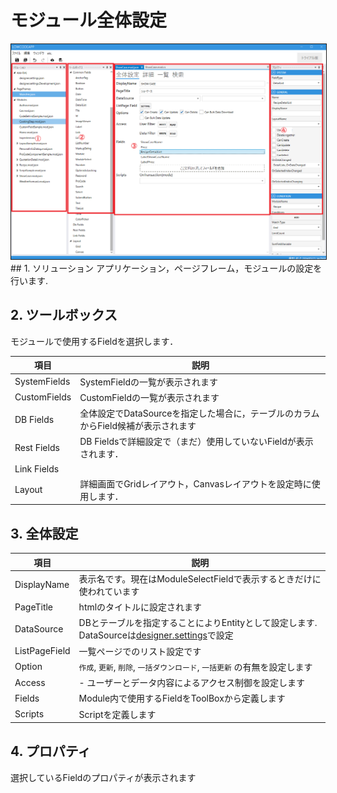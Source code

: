 # モジュール全体設定

<img src="./images/module/モジュール全体.png" alt="モジュール全体" title="モジュール全体" style="border: 1px solid;">
## 1. ソリューション
アプリケーション，ページフレーム，モジュールの設定を行います.

## 2. ツールボックス
モジュールで使用するFieldを選択します．

| 項目           | 説明                                               |
|--------------|--------------------------------------------------|
| SystemFields | SystemFieldの一覧が表示されます                            |
| CustomFields | CustomFieldの一覧が表示されます                            |
| DB Fields    | 全体設定でDataSourceを指定した場合に，テーブルのカラムからField候補が表示されます |
| Rest Fields  | DB Fieldsで詳細設定で（まだ）使用していないFieldが表示されます．          |
| Link Fields  |                                                  |
| Layout       | 詳細画面でGridレイアウト，Canvasレイアウトを設定時に使用します．            |

## 3. 全体設定
| 項目            | 説明                                                                                           |
|---------------|----------------------------------------------------------------------------------------------|
| DisplayName   | 表示名です。現在はModuleSelectFieldで表示するときだけに使われています                                                  |
| PageTitle     | htmlのタイトルに設定されます                                                                             |
| DataSource    | DBとテーブルを指定することによりEntityとして設定します.<br/>DataSourceは[designer.settings](designer_settings.md)で設定 |
| ListPageField | 一覧ページでのリスト設定です                                                                               |
| Option        | `作成`, `更新`, `削除`, `一括ダウンロード`, `一括更新` の有無を設定します                                               |
| Access        | - ユーザーとデータ内容によるアクセス制御を設定します                                                                  |
| Fields        | Module内で使用するFieldをToolBoxから定義します                                                             |
| Scripts       | Scriptを定義します                                                                                 |


## 4. プロパティ
選択しているFieldのプロパティが表示されます